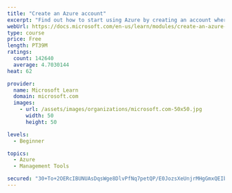 ```yaml
---
title: "Create an Azure account"
excerpt: "Find out how to start using Azure by creating an account where you’ll see services and personal settings for identity, billing, and preferences."
webUrl: https://docs.microsoft.com/en-us/learn/modules/create-an-azure-account/
type: course
price: Free
length: PT39M
ratings:
  count: 142640
  average: 4.7030144
heat: 62

provider:
  name: Microsoft Learn
  domain: microsoft.com
  images:
    - url: /assets/images/organizations/microsoft.com-50x50.jpg
      width: 50
      height: 50

levels:
  - Beginner

topics:
  - Azure
  - Management Tools

secured: "30+To+2OERcIBUNUAsDqsWge8DlvPfNq7petQP/E0JozsXeUnjrMHgGmxQEIba/lK20U0ahxYdxBBD9raLYwAssHzgZYU+F8TE5QPe1h3MCwP95qZ170ssQsoBK/TcwgTadRUB5u5IMDGo40SyLlg0T8L+UEQ1LJVwmzwjATzm1HMm+e4mhGSsTMteCYcyp8BiyB5ON6bjSk2nl8VuPkZ+tnGUZOmayp7UFTovK8H4KqxEH/ElFY17tjWzprDGVt+q4tWwALNm7/zhDXpowRhQ+KtRc1aN0QM3D1gABsOXJSDU+1wOZuj9ydN7tLLtEabo8VZeQv5OTZTxjOVe0EtVZzED1txtwveztkwm7F0KF5wqWRcPz01X9wRNbMBfFZ7HZI/x+Qaw2+CUTfUgpGt2pQokOopKKLhJZwXzqzknKtMfj80+zrwCsa+Pa4/164;7WTU2MFC10vMS/0/K2M12g=="
---
```


